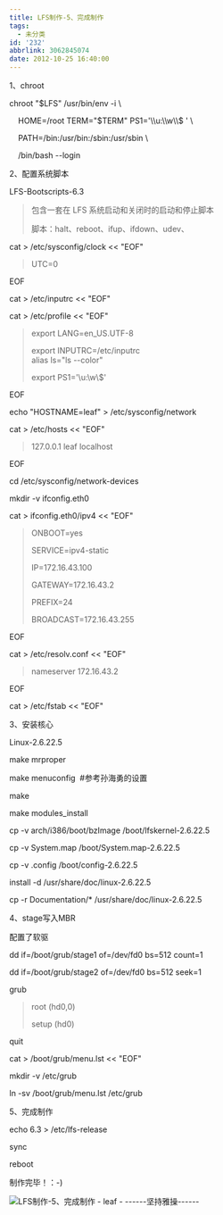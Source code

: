 ```yaml
---
title: LFS制作-5、完成制作
tags:
  - 未分类
id: '232'
abbrlink: 3062845074
date: 2012-10-25 16:40:00
---
```


1、chroot

chroot "$LFS" /usr/bin/env -i \\

    HOME=/root TERM="$TERM" PS1='\\u:\\w\\$ ' \\

    PATH=/bin:/usr/bin:/sbin:/usr/sbin \\

    /bin/bash --login

  

2、配置系统脚本

LFS-Bootscripts-6.3 

> 包含一套在 LFS 系统启动和关闭时的启动和停止脚本
> 
> 脚本：halt、reboot、ifup、ifdown、udev、

  

cat > /etc/sysconfig/clock << "EOF"

> UTC=0

EOF

  

cat > /etc/inputrc << "EOF"

  

cat > /etc/profile << "EOF"

> export LANG=en\_US.UTF-8
> 
> export INPUTRC=/etc/inputrc  
> alias ls="ls --color"  
> 
> export PS1='\\u:\\w\\$'

EOF

  

echo "HOSTNAME=leaf" > /etc/sysconfig/network

  

cat > /etc/hosts << "EOF"

> 127.0.0.1 leaf localhost

EOF

  

cd /etc/sysconfig/network-devices

mkdir -v ifconfig.eth0

cat > ifconfig.eth0/ipv4 << "EOF"

> ONBOOT=yes
> 
> SERVICE=ipv4-static
> 
> IP=172.16.43.100
> 
> GATEWAY=172.16.43.2
> 
> PREFIX=24
> 
> BROADCAST=172.16.43.255

EOF

  

cat > /etc/resolv.conf << "EOF"

> nameserver 172.16.43.2 

EOF

  

cat > /etc/fstab << "EOF"

  

3、安装核心

Linux-2.6.22.5 

make mrproper

make menuconfig  #参考孙海勇的设置

make

make modules\_install

cp -v arch/i386/boot/bzImage /boot/lfskernel-2.6.22.5

cp -v System.map /boot/System.map-2.6.22.5

cp -v .config /boot/config-2.6.22.5

install -d /usr/share/doc/linux-2.6.22.5

cp -r Documentation/\* /usr/share/doc/linux-2.6.22.5

  

  

4、stage写入MBR

配置了软驱

dd if=/boot/grub/stage1 of=/dev/fd0 bs=512 count=1

dd if=/boot/grub/stage2 of=/dev/fd0 bs=512 seek=1

  

grub

> root (hd0,0)
> 
> setup (hd0)

quit

  

cat > /boot/grub/menu.lst << "EOF"

  

mkdir -v /etc/grub

ln -sv /boot/grub/menu.lst /etc/grub

  

5、完成制作

echo 6.3 > /etc/lfs-release

  

sync

reboot

  

制作完毕！：-)

  

![LFS制作-5、完成制作 - leaf - ------坚持雅操------](http://img2.ph.126.net/aXVFRIrHp03lrh9b3NOsRQ==/6597672299028385782.jpg "LFS制作-5、完成制作 - leaf - ------坚持雅操------")